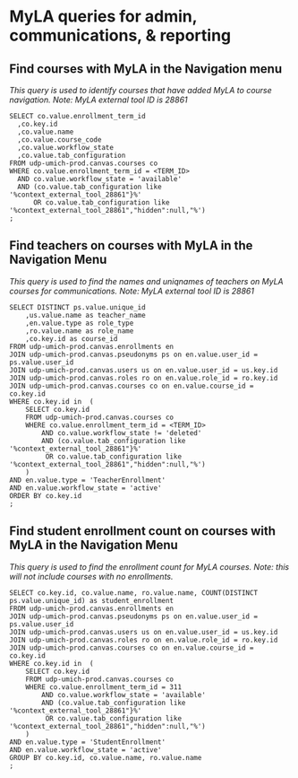 # MyLA queries for admin, communications, & reporting

## Find courses with MyLA in the Navigation menu

*This query is used to identify courses that have added MyLA to course navigation. Note: MyLA external tool ID is 28861*

```
SELECT co.value.enrollment_term_id
  ,co.key.id
  ,co.value.name
  ,co.value.course_code
  ,co.value.workflow_state
  ,co.value.tab_configuration
FROM udp-umich-prod.canvas.courses co
WHERE co.value.enrollment_term_id = <TERM_ID>
  AND co.value.workflow_state = 'available'
  AND (co.value.tab_configuration like '%context_external_tool_28861"}%'
      OR co.value.tab_configuration like '%context_external_tool_28861","hidden":null,"%')
;
```

## Find teachers on courses with MyLA in the Navigation Menu

*This query is used to find the names and uniqnames of teachers on MyLA courses for communications. Note: MyLA external tool ID is 28861*

```
SELECT DISTINCT ps.value.unique_id
    ,us.value.name as teacher_name
    ,en.value.type as role_type
    ,ro.value.name as role_name
    ,co.key.id as course_id
FROM udp-umich-prod.canvas.enrollments en
JOIN udp-umich-prod.canvas.pseudonyms ps on en.value.user_id = ps.value.user_id
JOIN udp-umich-prod.canvas.users us on en.value.user_id = us.key.id
JOIN udp-umich-prod.canvas.roles ro on en.value.role_id = ro.key.id
JOIN udp-umich-prod.canvas.courses co on en.value.course_id = co.key.id
WHERE co.key.id in  (
    SELECT co.key.id
    FROM udp-umich-prod.canvas.courses co
    WHERE co.value.enrollment_term_id = <TERM_ID>
        AND co.value.workflow_state != 'deleted'
        AND (co.value.tab_configuration like '%context_external_tool_28861"}%'
         OR co.value.tab_configuration like '%context_external_tool_28861","hidden":null,"%')
    )
AND en.value.type = 'TeacherEnrollment'
AND en.value.workflow_state = 'active'
ORDER BY co.key.id
;
```

## Find student enrollment count on courses with MyLA in the Navigation Menu

*This query is used to find the enrollment count for MyLA courses. Note: this will not include courses with no enrollments.*

```
SELECT co.key.id, co.value.name, ro.value.name, COUNT(DISTINCT ps.value.unique_id) as student_enrollment
FROM udp-umich-prod.canvas.enrollments en
JOIN udp-umich-prod.canvas.pseudonyms ps on en.value.user_id = ps.value.user_id
JOIN udp-umich-prod.canvas.users us on en.value.user_id = us.key.id
JOIN udp-umich-prod.canvas.roles ro on en.value.role_id = ro.key.id
JOIN udp-umich-prod.canvas.courses co on en.value.course_id = co.key.id
WHERE co.key.id in  (
    SELECT co.key.id
    FROM udp-umich-prod.canvas.courses co
    WHERE co.value.enrollment_term_id = 311
        AND co.value.workflow_state = 'available'
        AND (co.value.tab_configuration like '%context_external_tool_28861"}%'
         OR co.value.tab_configuration like '%context_external_tool_28861","hidden":null,"%')
    )
AND en.value.type = 'StudentEnrollment'
AND en.value.workflow_state = 'active'
GROUP BY co.key.id, co.value.name, ro.value.name
;
```

